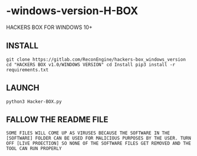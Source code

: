 # -windows-version-H-BOX
HACKERS BOX FOR WINDOWS 10+

## INSTALL
``git clone https://gitlab.com/ReconEngine/hackers-box_windows_version
cd "HACKERS BOX v1.0/WINDOWS VERSION"
cd Install
pip3 install -r requirements.txt``

## LAUNCH
``python3 Hacker-BOX.py``

## FALLOW THE README FILE

``SOME FILES WILL COME UP AS VIRUSES BECAUSE THE SOFTWARE IN THE [SOFTWARE] FOLDER CAN BE USED FOR MALICIOUS PURPOSES BY THE USER. TURN OFF [LIVE PROECTION] SO NONE OF THE SOFTWARE FILES GET REMOVED AND THE TOOL CAN RUN PROPERLY``
